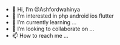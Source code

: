 - 👋 Hi, I’m @Ashfordwahinya
- 👀 I’m interested in php android ios flutter
- 🌱 I’m currently learning ...
- 💞️ I’m looking to collaborate on ...
- 📫 How to reach me ...

<!---
Ashfordwahinya/Ashfordwahinya is a ✨ special ✨ repository because its `README.md` (this file) appears on your GitHub profile.
You can click the Preview link to take a look at your changes.
--->
